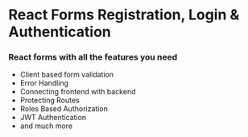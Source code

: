 # React Forms Registration, Login & Authentication

### React forms with all the features you need

- Client based form validation
- Error Handling
- Connecting frontend with backend
- Protecting Routes
- Roles Based Authorization
- JWT Authentication
- and much more
